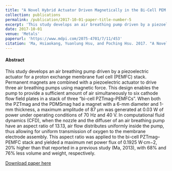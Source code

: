 ```yaml
---
title: "A Novel Hybrid Actuator Driven Magnetically in the Bi-Cell PEM Fuel Cell Stack"
collection: publications
permalink: /publication/2017-10-01-paper-title-number-5
excerpt: 'This study develops an air breathing pump driven by a piezoelectric actuator for a proton exchange membrane fuel cell (PEMFC) stack.'
date: 2017-10-01
venue: 'Metals'
paperurl: 'https://www.mdpi.com/2075-4701/7/11/453'
citation: 'Ma, Hsiaokang, Yuanlung Hsu, and Poching Hsu. 2017. "A Novel Hybrid Actuator Driven Magnetically in the Bi-Cell PEM Fuel Cell Stack" Metals 7, no. 11: 453. https://doi.org/10.3390/met7110453'
---
```

#### Abstract
This study develops an air breathing pump driven by a piezoelectric actuator for a proton exchange membrane fuel cell (PEMFC) stack. Permanent magnets are combined with a piezoelectric actuator to drive three air breathing pumps using magnetic force. This design enables the pump to provide a sufficient amount of air simultaneously to six cathode flow field plates in a stack of three “bi-cell PZTmag–PEMFCs”. When both the PZTmag and the PDMSmag had a magnet with a 6-mm diameter and 1-mm thickness, a maximum amplitude of 87 μm was generated at 0.03 W of power under operating conditions of 70 Hz and 40 V. In computational fluid dynamics (CFD), when the nozzle and the diffuser of an air breathing pump have an aspect ratio of 13.13, air flow distributes uniformly inside the pump, thus allowing for uniform transmission of oxygen to the membrane electrode assembly. This aspect ratio was applied to the bi-cell PZTmag–PEMFC stack and yielded a maximum net power flux of 0.1925 W·cm−2, 20% higher than that reported in a previous study (Ma, 2013), with 68% and 76% less volume and weight, respectively.

[Download paper here](https://www.mdpi.com/2075-4701/7/11/453)

<!--
Recommended citation: Gao, Lei, et al. "Robustness analysis in supercritical CO2 power generation system configuration optimization." 
Energy 204 (2022): 122956.
-->
